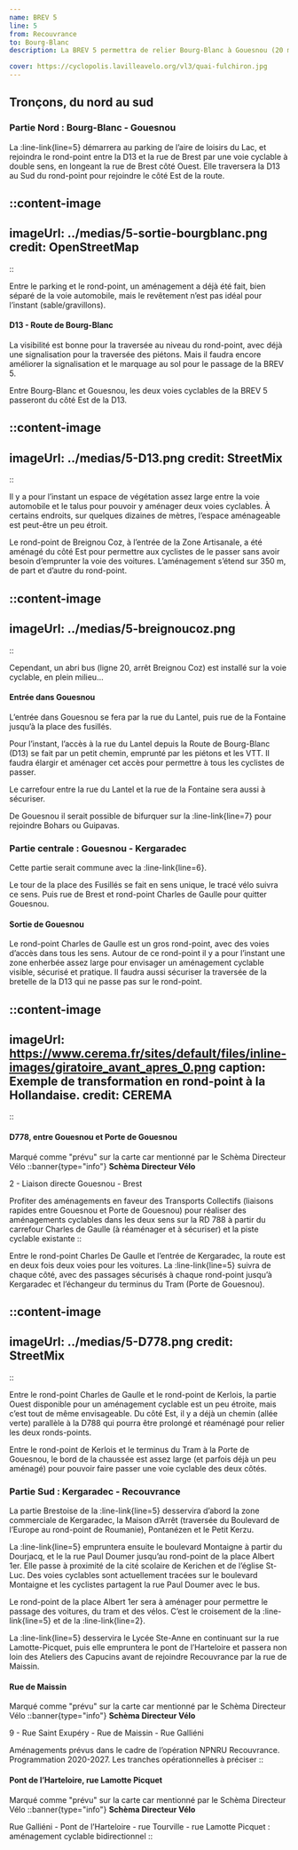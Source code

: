 ```yaml
---
name: BREV 5
line: 5
from: Recouvrance
to: Bourg-Blanc
description: La BREV 5 permettra de relier Bourg-Blanc à Gouesnou (20 minutes) et Gouesnou à Recouvrance (30 minutes), en passant par la zone de Kergaradec et le terminus du Tram (porte de Gouesnou), la prison, le quartier de Coataudon, Rue Montaigne, le pont de l’Harteloire et les Capucins. Une partie de cette BREV est commune avec la BREV 6 (Saint-Marc - Plabennec), de Gouesnou à Kergaradec (D788).

cover: https://cyclopolis.lavilleavelo.org/vl3/quai-fulchiron.jpg
---
```


## Tronçons, du nord au sud

### Partie Nord : Bourg-Blanc - Gouesnou
La :line-link{line=5} démarrera au parking de l’aire de loisirs du Lac, et rejoindra le rond-point entre la D13 et la rue de Brest par une voie cyclable à double sens, en longeant la rue de Brest côté Ouest. Elle traversera la D13 au Sud du rond-point pour rejoindre le côté Est de la route.

::content-image
---
imageUrl: ../medias/5-sortie-bourgblanc.png
credit: OpenStreetMap
---
::

Entre le parking et le rond-point, un aménagement a déjà été fait, bien séparé de la voie automobile, mais le revêtement n’est pas idéal pour l’instant (sable/gravillons).


#### D13 - Route de Bourg-Blanc

La visibilité est bonne pour la traversée au niveau du rond-point, avec déjà une signalisation pour la traversée des piétons. Mais il faudra encore améliorer la signalisation et le marquage au sol pour le passage de la BREV 5.

Entre Bourg-Blanc et Gouesnou, les deux voies cyclables de la BREV 5 passeront du côté Est de la D13.

::content-image
---
imageUrl: ../medias/5-D13.png
credit: StreetMix
---
::

Il y a pour l’instant un espace de végétation assez large entre la voie automobile et le talus pour pouvoir y aménager deux voies cyclables. À certains endroits, sur quelques dizaines de mètres, l’espace aménageable est peut-être un peu étroit.

Le rond-point de Breignou Coz, à l’entrée de la Zone Artisanale, a été aménagé du côté Est pour permettre aux cyclistes de le passer sans avoir besoin d’emprunter la voie des voitures. L’aménagement s’étend sur 350 m, de part et d’autre du rond-point.

::content-image
---
imageUrl: ../medias/5-breignoucoz.png
---
::


Cependant, un abri bus (ligne 20, arrêt Breignou Coz) est installé sur la voie cyclable, en plein milieu…


#### Entrée dans Gouesnou


L’entrée dans Gouesnou se fera par la rue du Lantel, puis rue de la Fontaine jusqu’à la place des fusillés.

Pour l’instant, l’accès à la rue du Lantel depuis la Route de Bourg-Blanc (D13) se fait par un petit chemin, emprunté par les piétons et les VTT. Il faudra élargir et aménager cet accès pour permettre à tous les cyclistes de passer.

Le carrefour entre la rue du Lantel et la rue de la Fontaine sera aussi à sécuriser.

De Gouesnou il serait possible de bifurquer sur la :line-link{line=7} pour rejoindre Bohars ou Guipavas.


### Partie centrale : Gouesnou - Kergaradec

Cette partie serait commune avec la :line-link{line=6}.

Le tour de la place des Fusillés se fait en sens unique, le tracé vélo suivra ce sens. Puis rue de Brest et rond-point Charles de Gaulle pour quitter Gouesnou.

#### Sortie de Gouesnou

Le rond-point Charles de Gaulle est un gros rond-point, avec des voies d’accès dans tous les sens. Autour de ce rond-point il y a pour l’instant une zone enherbée assez large pour envisager un aménagement cyclable visible, sécurisé et pratique. Il faudra aussi sécuriser la traversée de la bretelle de la D13 qui ne passe pas sur le rond-point.

::content-image
---
imageUrl: https://www.cerema.fr/sites/default/files/inline-images/giratoire_avant_apres_0.png
caption: Exemple de transformation en rond-point à la Hollandaise.
credit: CEREMA
---
::

#### D778, entre Gouesnou et Porte de Gouesnou

Marqué comme "prévu" sur la carte car mentionné par le Schèma Directeur Vélo
::banner{type="info"}
**Schèma Directeur Vélo**

2 - Liaison directe Gouesnou - Brest

Profiter des aménagements en faveur des Transports Collectifs (liaisons rapides entre Gouesnou et Porte de Gouesnou) pour réaliser des aménagements cyclables dans les deux sens sur la RD 788 à partir du carrefour Charles de Gaulle (à réaménager et à sécuriser) et la piste cyclable existante
::

Entre le rond-point Charles De Gaulle et l’entrée de Kergaradec, la route est en deux fois deux voies pour les voitures. La :line-link{line=5} suivra de chaque côté, avec des passages sécurisés à chaque rond-point jusqu’à Kergaradec et l’échangeur du terminus du Tram (Porte de Gouesnou).

::content-image
---
imageUrl: ../medias/5-D778.png
credit: StreetMix
---
::

Entre le rond-point Charles de Gaulle et le rond-point de Kerlois, la partie Ouest disponible pour un aménagement cyclable est un peu étroite, mais c’est tout de même envisageable. Du côté Est, il y a déjà un chemin (allée verte) parallèle à la D788 qui pourra être prolongé et réaménagé pour relier les deux ronds-points.

Entre le rond-point de Kerlois et le terminus du Tram à la Porte de Gouesnou, le bord de la chaussée est assez large (et parfois déjà un peu aménagé) pour pouvoir faire passer une voie cyclable des deux côtés.

### Partie Sud : Kergaradec - Recouvrance

La partie Brestoise de la :line-link{line=5} desservira d’abord la zone commerciale de Kergaradec, la Maison d’Arrêt (traversée du Boulevard de l’Europe au rond-point de Roumanie), Pontanézen et le Petit Kerzu.

La :line-link{line=5} empruntera ensuite le boulevard Montaigne à partir du Dourjacq, et le la rue Paul Doumer jusqu’au rond-point de la place Albert 1er. Elle passe à proximité de la cité scolaire de Kerichen et de l’église St-Luc. Des voies cyclables sont actuellement tracées sur le boulevard Montaigne et les cyclistes partagent la rue Paul Doumer avec le bus.

Le rond-point de la place Albert 1er sera à aménager pour permettre le passage des voitures, du tram et des vélos. C’est le croisement de la :line-link{line=5} et de la :line-link{line=2}.

La :line-link{line=5} desservira le Lycée Ste-Anne en continuant sur la rue Lamotte-Picquet, puis elle empruntera le pont de l’Harteloire et passera non loin des Ateliers des Capucins avant de rejoindre Recouvrance par la rue de Maissin.


#### Rue de Maissin
Marqué comme "prévu" sur la carte car mentionné par le Schèma Directeur Vélo
::banner{type="info"}
**Schèma Directeur Vélo**

9 - Rue Saint Exupéry - Rue de Maissin - Rue Galliéni

Aménagements prévus dans le cadre de l’opération NPNRU Recouvrance. Programmation 2020-2027. Les tranches opérationnelles à préciser
::

#### Pont de l’Harteloire, rue Lamotte Picquet
Marqué comme "prévu" sur la carte car mentionné par le Schèma Directeur Vélo
::banner{type="info"}
**Schèma Directeur Vélo**

Rue Galliéni - Pont de l’Harteloire - rue Tourville - rue Lamotte Picquet : aménagement cyclable bidirectionnel
::

